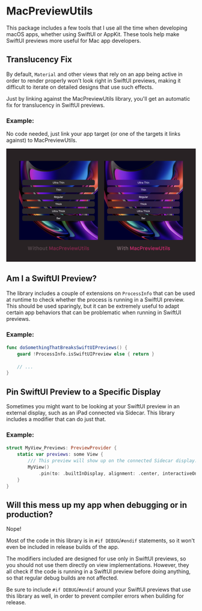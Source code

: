 # MacPreviewUtils

This package includes a few tools that I use all the time when developing macOS apps, whether using SwiftUI or AppKit.
These tools help make SwiftUI previews more useful for Mac app developers.

## Translucency Fix

By default, `Material` and other views that rely on an app being active in order to render properly won't look right in SwiftUI previews,
making it difficult to iterate on detailed designs that use such effects.

Just by linking against the MacPreviewUtils library, you'll get an automatic fix for translucency in SwiftUI previews.

### Example:

No code needed, just link your app target (or one of the targets it links against) to MacPreviewUtils.

![Material preview](./images/Materials.png)

## Am I a SwiftUI Preview?

The library includes a couple of extensions on `ProcessInfo` that can be used at runtime to check whether the process
is running in a SwiftUI preview. This should be used sparingly, but it can be extremely useful to adapt certain app behaviors
that can be problematic when running in SwiftUI previews.


### Example:

```swift
func doSomethingThatBreaksSwiftUIPreviews() {
    guard !ProcessInfo.isSwiftUIPreview else { return }
    
    // ...
}
```

## Pin SwiftUI Preview to a Specific Display

Sometimes you might want to be looking at your SwiftUI preview in an external display, such as an iPad connected via Sidecar.
This library includes a modifier that can do just that.

### Example:

```swift
struct MyView_Previews: PreviewProvider {
    static var previews: some View {
        /// This preview will show up on the connected Sidecar display.
        MyView()
            .pin(to: .builtInDisplay, alignment: .center, interactiveOnly: false)
    }
}
```

## Will this mess up my app when debugging or in production?

Nope!

Most of the code in this library is in `#if DEBUG`/`#endif` statements, so it won't even be included
in release builds of the app.

The modifiers included are designed for use only in SwiftUI previews, so you should not use them
directly on view implementations. However, they all check if the code is running in a SwiftUI preview
before doing anything, so that regular debug builds are not affected.

Be sure to include `#if DEBUG`/`#endif` around your SwiftUI previews that
use this library as well, in order to prevent compiler errors when building for release.
